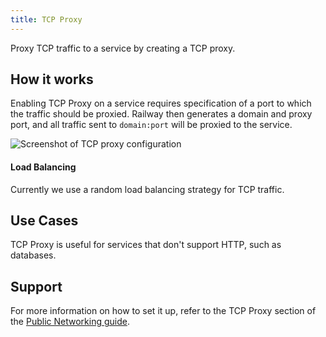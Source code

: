 ```yaml
---
title: TCP Proxy
---
```


Proxy TCP traffic to a service by creating a TCP proxy. 

## How it works

Enabling TCP Proxy on a service requires specification of a port to which the traffic should be proxied.  Railway then generates a domain and proxy port, and all traffic sent to `domain:port` will be proxied to the service. 

<Image
src="https://res.cloudinary.com/railway/image/upload/v1694217808/docs/screenshot-2023-09-08-20.02.55_hhxn0a.png"
alt="Screenshot of TCP proxy configuration"
layout="responsive"
width={700} height={225} quality={100} />

#### Load Balancing 

Currently we use a random load balancing strategy for TCP traffic.

## Use Cases

TCP Proxy is useful for services that don't support HTTP, such as databases.

## Support

For more information on how to set it up, refer to the TCP Proxy section of the [Public Networking guide](/guides/public-networking#tcp-proxying).